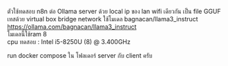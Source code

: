 ตัวใช้ทดสอบ n8n ต่อ Ollama server ด้วย local ip ของ lan wifi เดียวกัน   เป็น file GGUF  
เทสด้วย virtual box bridge network
ใช้โมเดล bagnacan/llama3_instruct  
https://ollama.com/bagnacan/llama3_instruct   
โมเดลนี้ใช้ram 8      
cpu ทดสอบ : Intel i5-8250U (8) @ 3.400GHz


run docker compose ใน โฟลเดอร์ server กับ client ครับ
